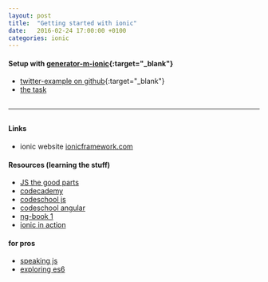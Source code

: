 ```yaml
---
layout: post
title:  "Getting started with ionic"
date:   2016-02-24 17:00:00 +0100
categories: ionic
---
```


#### Setup with [generator-m-ionic](https://github.com/mwaylabs/generator-m-ionic){:target="_blank"}

- [twitter-example on github](https://github.com/MathiasTim/html5-app-training/tree/twitter-example){:target="_blank"}
- [the task](https://gist.github.com/MathiasTim/61a9cb6cd12af8095b4f#file-ionic-angular-starting-md)

<hr style="margin: 30px 0;">

#### Links

- ionic website [ionicframework.com](http://ionicframework.com/)

#### Resources (learning the stuff)
 
- [JS the good parts](http://www.amazon.de/JavaScript-Parts-Working-Shallow-Grain/dp/0596517742)
- [codecademy](https://www.codecademy.com/learn/javascript)
- [codeschool js](https://www.codeschool.com/learn/javascript)
- [codeschool angular](http://campus.codeschool.com/courses/shaping-up-with-angular-js/intro)
- [ng-book 1](https://www.ng-book.com/)
- [ionic in action](https://www.manning.com/books/ionic-in-action)

#### for pros

- [speaking js](http://speakingjs.com/es5/)
- [exploring es6](http://exploringjs.com/es6/)
